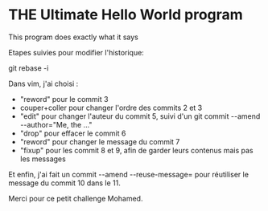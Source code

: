# THE Ultimate Hello World program

This program does exactly what it says





Etapes suivies pour modifier l'historique:

git rebase -i

Dans vim, j'ai choisi :
- "reword" pour le commit 3
- couper+coller pour changer l'ordre des commits 2 et 3
- "edit" pour changer l'auteur du commit 5, suivi d'un git commit --amend --author="Me, the ..."
- "drop" pour effacer le commit 6
- "reword" pour changer le message du commit 7
- "fixup" pour les commit 8 et 9, afin de garder leurs contenus mais pas les messages

Et enfin, j'ai fait un commit --amend --reuse-message=<hash> pour réutiliser le message du commit 10 dans le 11.


Merci pour ce petit challenge Mohamed.
